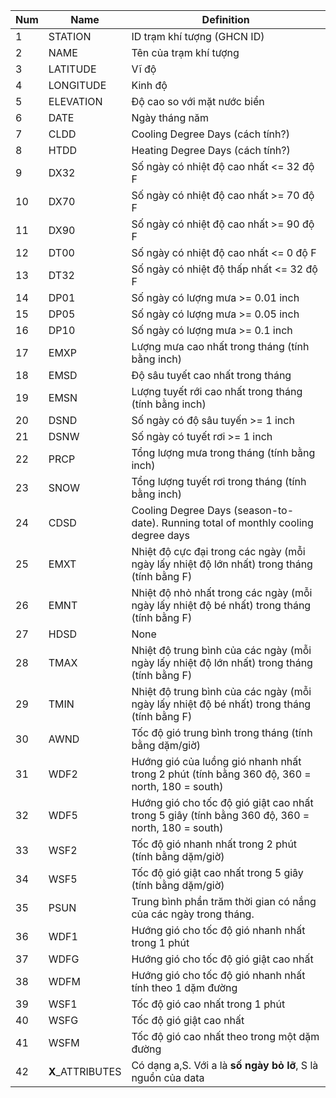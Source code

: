 | Num | Name              | Definition |
| --- | ----------        | ------------ |
| 1 | STATION           | ID trạm khí tượng (GHCN ID) |
| 2 | NAME              | Tên của trạm khí tượng |
| 3 | LATITUDE          | Vĩ độ |
| 4 | LONGITUDE         | Kinh độ |
| 5 | ELEVATION         | Độ cao so với mặt nước biển |
| 6 | DATE              | Ngày tháng năm |
| 7 | CLDD              | Cooling Degree Days (cách tính?) |
| 8 | HTDD              | Heating Degree Days (cách tính?) |
| 9 | DX32              | Số ngày có nhiệt độ cao nhất <= 32 độ F |
| 10 | DX70              | Số ngày có nhiệt độ cao nhất >= 70 độ F |
| 11 | DX90              | Số ngày có nhiệt độ cao nhất >= 90 độ F |
| 12 | DT00              | Số ngày có nhiệt độ cao nhất <= 0 độ F |
| 13 | DT32              | Số ngày có nhiệt độ thấp nhất <= 32 độ F |
| 14 | DP01              | Số ngày có lượng mưa >= 0.01 inch |
| 15 | DP05              | Số ngày có lượng mưa >= 0.05 inch |
| 16 | DP10              | Số ngày có lượng mưa >= 0.1 inch |
| 17 | EMXP              | Lượng mưa cao nhất trong tháng (tính bằng inch) |
| 18 | EMSD              | Độ sâu tuyết cao nhất trong tháng |
| 19 | EMSN              | Lượng tuyết rới cao nhất trong tháng (tính bằng inch) |
| 20 | DSND              | Số ngày có độ sâu tuyến >= 1 inch |
| 21 | DSNW              | Số ngày có tuyết rơi >= 1 inch |
| 22 | PRCP              | Tổng lượng mưa trong tháng (tính bằng inch) |
| 23 | SNOW              | Tổng lượng tuyết rơi trong tháng (tính bằng inch) |
| 24 | CDSD              | Cooling Degree Days (season-to-date). Running total of monthly cooling degree days |through the end of the most recent month |
| 25 | EMXT              | Nhiệt độ cực đại trong các ngày (mỗi ngày lấy nhiệt độ lớn nhất) trong tháng (tính bằng F) |
| 26 | EMNT              | Nhiệt độ nhỏ nhất trong các ngày (mỗi ngày lấy nhiệt độ bé nhất) trong tháng (tính bằng F) |
| 27 | HDSD              | None |
| 28 | TMAX              | Nhiệt độ trung bình của các ngày (mỗi ngày lấy nhiệt độ lớn nhất) trong tháng (tính bằng F) |
| 29 | TMIN              | Nhiệt độ trung bình của các ngày (mỗi ngày lấy nhiệt độ bé nhất) trong tháng (tính bằng F) |
| 30 | AWND              | Tốc độ gió trung bình trong tháng (tính bằng dặm/giờ) |
| 31 | WDF2              | Hướng gió của luồng gió nhanh nhất trong 2 phút (tính bằng 360 độ, 360 = north, 180 = south) |
| 32 | WDF5              | Hướng gió cho tốc độ gió giật cao nhất trong 5 giây (tính bằng 360 độ, 360 = north, 180 = south) |
| 33 | WSF2              | Tốc độ gió nhanh nhất trong 2 phút (tính bằng dặm/giờ) |
| 34 | WSF5              | Tốc độ gió giật cao nhất trong 5 giây (tính bằng dặm/giờ) |
| 35 | PSUN              | Trung bình phần trăm thời gian có nắng của các ngày trong tháng. | 
| 36 | WDF1              | Hướng gió cho tốc độ gió nhanh nhất trong 1 phút | 
| 37 | WDFG              | Hướng gió cho tốc độ gió giật cao nhất | 
| 38 | WDFM              | Hướng gió cho tốc độ gió nhanh nhất tính theo 1 dặm đường | 
| 39 | WSF1              | Tốc độ gió cao nhất trong 1 phút | 
| 40 | WSFG              | Tốc độ gió giật cao nhất | 
| 41 | WSFM              | Tốc độ gió cao nhất theo trong một dặm đường | 
| 42 | **X**_ATTRIBUTES  | Có dạng a,S. Với a là **số ngày bỏ lỡ**, S là nguồn của data |